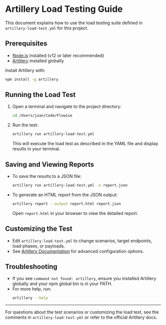 # Artillery Load Testing Guide

This document explains how to use the load testing suite defined in `artillery-load-test.yml` for this project.

## Prerequisites
- [Node.js](https://nodejs.org/) installed (v12 or later recommended)
- [Artillery](https://artillery.io/) installed globally

Install Artillery with:
```sh
npm install -g artillery
```

## Running the Load Test
1. Open a terminal and navigate to the project directory:
   ```sh
   cd /Users/juan/Code/Flowise
   ```
2. Run the test:
   ```sh
   artillery run artillery-load-test.yml
   ```
   This will execute the load test as described in the YAML file and display results in your terminal.

## Saving and Viewing Reports
- To save the results to a JSON file:
  ```sh
  artillery run artillery-load-test.yml -o report.json
  ```
- To generate an HTML report from the JSON output:
  ```sh
  artillery report --output report.html report.json
  ```
  Open `report.html` in your browser to view the detailed report.

## Customizing the Test
- Edit `artillery-load-test.yml` to change scenarios, target endpoints, load phases, or payloads.
- See [Artillery Documentation](https://www.artillery.io/docs/) for advanced configuration options.

## Troubleshooting
- If you see `command not found: artillery`, ensure you installed Artillery globally and your npm global bin is in your PATH.
- For more help, run:
  ```sh
  artillery --help
  ```

---

For questions about the test scenarios or customizing the load test, see the comments in `artillery-load-test.yml` or refer to the official Artillery docs.
